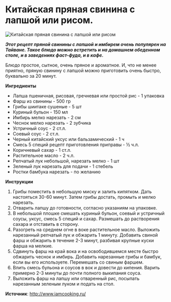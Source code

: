 # Китайская пряная свинина с лапшой или рисом.

![Китайская пряная свинина с лапшой или рисом](/images/Kulinar/Import/taiwanese-noodles-with-meat-sauce.jpg 'Китайская пряная свинина с лапшой или рисом')

_**Этот рецепт пряной свинины с лапшой и имбирем очень популярен на Тайване. Такое блюдо можно встретить и на домашнем обеденном столе, и в заведениях фаст-фуда, и в кафе.**_

Блюдо простое, сытное, очень пряное и ароматное. И, что не менее приятно, пряную свинину с лапшой можно приготовить очень быстро, буквально за 20 минут.

**Ингредиенты**

- Лапша пшеничная, рисовая, гречневая или простой рис - 1 упаковка
- Фарш из свинины - 500 гр
- Грибы шиитаке сушеные - 5 шт
- Куриный бульон - 150 мл
- Имбирь мелко нарезать - 2 см
- Чеснок мелко нарезать - 2 зубчика
- Устричный соус - 2 ст.л.
- Соевый соус - 2 ст.л.
- Черный китайский уксус или бальзамический - 1 ч
- Смесь 5 специй рецепт приготовления приправы - ½ ч.л.
- Коричневый сахар - 1 ст.л.
- Растительное масло - 2 ч.л.
- Репчатый лук небольшой, нарезать мелко - 1 шт
- Зеленый лук нарезать для подачи - 1 стебель
- Ростки бамбука нарезать  - по желанию


**Инструкции**

1. Грибы поместить в небольшую миску и залить кипятком. Дать настояться 30-60 минут. Затем грибы достать, промыть и мелко нарезать.
2. Отварить лапшу до готовности, согласно указаниям на упаковке.
3. В небольшой плошке смешать куриный бульон, соевый и устричный соусы, уксус, смесь 5 специй и сахар. Размешать до растворения сахара и отставить в сторону.
4. Разогреть на среднем огне в воке растительное масло. Выложить нарезанный репчатый лук и обжарить 1 минуту. Добавить свиной фарш и обжарить в течение 2-3 минут, разбивая крупные куски фарша на мелкие.
5. Сдвинуть фарш на край вока и на освободившемся месте быстро обжарить чеснок и имбирь. Добавить нарезанные грибы и бамбук, если вы его используете. Перемешать со свиным фаршем.
6. Влить смесь бульона и соусов в вок и довести до кипения. Варить примерно 2-3 минуты до почти полного выкипания соуса.
7. Выложить фарш на лапшу или отваренный рис, посыпать нарезанным зеленым луком и подать на стол.

**Источник**: http://www.iamcooking.ru/
